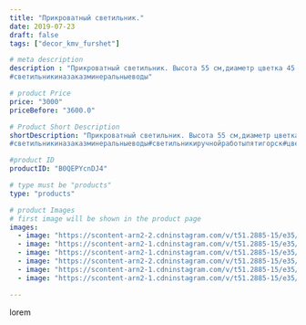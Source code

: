 ```yaml
---
title: "Прикроватный светильник."
date: 2019-07-23
draft: false
tags: ["decor_kmv_furshet"]

# meta description
description : "Прикроватный светильник. Высота 55 см,диаметр цветка 45 см. Тонирован маслянной пастелью.Материал изолон. Лампа светодиодная.
#светильникиназаказминеральныеводы"

# product Price
price: "3000"
priceBefore: "3600.0"

# Product Short Description
shortDescription: "Прикроватный светильник. Высота 55 см,диаметр цветка 45 см. Тонирован маслянной пастелью.Материал изолон. Лампа светодиодная.
#светильникиназаказминеральныеводы#светильникиручнойработыпятигорск#цветыгиганты#ростовыецветы#подаркиручнойработыминеральныеводы#подаркиназаказпятигорск#"

#product ID
productID: "B0QEPYcnDJ4"

# type must be "products"
type: "products"

# product Images
# first image will be shown in the product page
images:
  - image: "https://scontent-arn2-2.cdninstagram.com/v/t51.2885-15/e35/s1080x1080/66666398_663304674170880_3353390104441897378_n.jpg?tp=1&_nc_ht=scontent-arn2-2.cdninstagram.com&_nc_cat=100&_nc_ohc=5NpP2llfvEkAX8OZ9nu&oh=d72583279c9cf243855e68ec654cea4e&oe=6069B33D&ig_cache_key=MjA5NDE5MDE5MDE2ODc5MTk4Mg%3D%3D.2"
  - image: "https://scontent-arn2-1.cdninstagram.com/v/t51.2885-15/e35/s1080x1080/67236887_135830934288381_6459617461181855364_n.jpg?tp=1&_nc_ht=scontent-arn2-1.cdninstagram.com&_nc_cat=109&_nc_ohc=NReQn-NjcxEAX9D2gq2&oh=28fb8a4ed730bb3d53517eef62e46425&oe=606D7CF1&ig_cache_key=MjA5NDE5MDE5NzkyODIwNjY1Mg%3D%3D.2"
  - image: "https://scontent-arn2-1.cdninstagram.com/v/t51.2885-15/e35/s1080x1080/66630767_905903596443322_917230514973710201_n.jpg?tp=1&_nc_ht=scontent-arn2-1.cdninstagram.com&_nc_cat=110&_nc_ohc=O5YLwxyHE0gAX9QqJM8&oh=ea014c9f8b041cd1aa938d1a43ed1a80&oe=606C28A1&ig_cache_key=MjA5NDE5MDIxMTEzMTg0Njg3NA%3D%3D.2"
  - image: "https://scontent-arn2-2.cdninstagram.com/v/t51.2885-15/e35/s1080x1080/66424925_2392378821039068_6258976258797817136_n.jpg?tp=1&_nc_ht=scontent-arn2-2.cdninstagram.com&_nc_cat=108&_nc_ohc=huON1q8lhZcAX94O-xA&oh=cb3bd711203a48c76980bf53f7d8f9b1&oe=606BE31A&ig_cache_key=MjA5NDE5MDIyNjM2NTUyNDg4Ng%3D%3D.2"
  - image: "https://scontent-arn2-1.cdninstagram.com/v/t51.2885-15/e35/s1080x1080/66451844_134773401073845_1416899072108144565_n.jpg?tp=1&_nc_ht=scontent-arn2-1.cdninstagram.com&_nc_cat=109&_nc_ohc=3o5s4tqY2PUAX_-M7BX&oh=031bcdd4e18d05a3c315f2a1309d6081&oe=606B28F4&ig_cache_key=MjA5NDE5MDI0MzI4NTM5MTc5NA%3D%3D.2"
  - image: "https://scontent-arn2-1.cdninstagram.com/v/t51.2885-15/e35/s1080x1080/67390397_358734461474169_4146442383766147192_n.jpg?tp=1&_nc_ht=scontent-arn2-1.cdninstagram.com&_nc_cat=109&_nc_ohc=yNTD4_qYC28AX9LmjwI&oh=7c371ce4b85f1d5a6861b9de980e9c9f&oe=6069FA1C&ig_cache_key=MjA5NDE5MDI2MjEwMTE2ODg3MQ%3D%3D.2"

---
```

lorem
